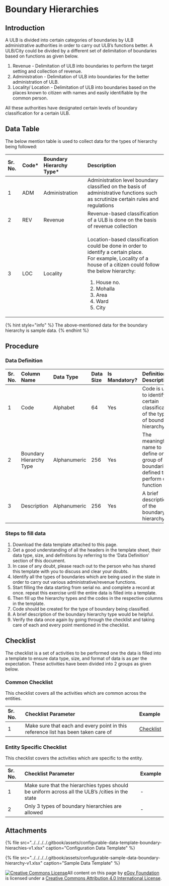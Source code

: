 # Boundary Hierarchies

## Introduction

A ULB is divided into certain categories of boundaries by ULB administrative authorities in order to carry out ULB’s functions better. A ULB/City could be divided by a different set of delimitation of boundaries based on functions as given below.

1. Revenue - Delimitation of ULB into boundaries to perform the target setting and collection of revenue.
2. Administration - Delimitation of ULB into boundaries for the better administration of ULB.
3. Locality/ Location - Delimitation of ULB into boundaries based on the places known to citizen with names and easily identifiable by the common person.

All these authorities have designated certain levels of boundary classification for a certain ULB.

## Data Table

The below mention table is used to collect data for the types of hierarchy being followed:

<table>
  <thead>
    <tr>
      <th style="text-align:left">Sr. No.</th>
      <th style="text-align:left">Code*</th>
      <th style="text-align:left">Boundary Hierarchy Type*</th>
      <th style="text-align:left">Description</th>
    </tr>
  </thead>
  <tbody>
    <tr>
      <td style="text-align:left">1</td>
      <td style="text-align:left">ADM</td>
      <td style="text-align:left">Administration</td>
      <td style="text-align:left">Administration level boundary classified on the basis of administrative
        functions such as scrutinize certain rules and regulations</td>
    </tr>
    <tr>
      <td style="text-align:left">2</td>
      <td style="text-align:left">REV</td>
      <td style="text-align:left">Revenue</td>
      <td style="text-align:left">Revenue-based classification of a ULB is done on the basis of revenue
        collection</td>
    </tr>
    <tr>
      <td style="text-align:left">3</td>
      <td style="text-align:left">LOC</td>
      <td style="text-align:left">Locality</td>
      <td style="text-align:left">
        <p>Location-based classification could be done in order to identify a certain
          place.
          <br />For example, Locality of a house of a citizen could follow the below hierarchy:</p>
        <ol>
          <li>House no.</li>
          <li>Mohalla</li>
          <li>Area</li>
          <li>Ward</li>
          <li>City</li>
        </ol>
      </td>
    </tr>
  </tbody>
</table>

{% hint style="info" %}
The above-mentioned data for the boundary hierarchy is sample data.
{% endhint %}

## Procedure

### Data Definition

| Sr. No. | Column Name | Data Type | Data Size | Is Mandatory? | Definition/ Description |
| :--- | :--- | :--- | :--- | :--- | :--- |
| 1 | Code | Alphabet | 64 | Yes | Code is used to identify a certain classification of the type of boundary hierarchy |
| 2 | Boundary Hierarchy Type | Alphanumeric | 256 | Yes | The meaningful name to define one group of boundaries defined to perform one function |
| 3 | Description | Alphanumeric | 256 | Yes | A brief description of the boundary hierarchy |

### Steps to fill data

1. Download the data template attached to this page.
2. Get a good understanding of all the headers in the template sheet, their data type, size, and definitions by referring to the ‘Data Definition’ section of this document.
3. In case of any doubt, please reach out to the person who has shared this template with you to discuss and clear your doubts.
4. Identify all the types of boundaries which are being used in the state in order to carry out various administrative/revenue functions.
5. Start filling the data starting from serial no. and complete a record at once. repeat this exercise until the entire data is filled into a template.
6. Then fill up the hierarchy types and the codes in the respective columns in the template.
7. Code should be created for the type of boundary being classified.
8. A brief description of the boundary hierarchy type would be helpful.
9. Verify the data once again by going through the checklist and taking care of each and every point mentioned in the checklist.

## Checklist

The checklist is a set of activities to be performed one the data is filled into a template to ensure data type, size, and format of data is as per the expectation. These activities have been divided into 2 groups as given below.

### Common Checklist

This checklist covers all the activities which are common across the entities.

| Sr. No. | Checklist Parameter | Example |
| :--- | :--- | :--- |
| 1 | Make sure that each and every point in this reference list has been taken care of | [Checklist](../../module-setup/common-config/checklist.md) |

### Entity Specific Checklist

This checklist covers the activities which are specific to the entity.

| Sr. No. | Checklist Parameter | Example |
| :--- | :--- | :--- |
| 1 | Make sure that the hierarchies types should be uniform across all the ULB’s /cities in the state | - |
| 2 | Only 3 types of boundary hierarchies are allowed | - |

## Attachments

{% file src="../../../../.gitbook/assets/configurable-data-template-boundary-hierachies-v1.xlsx" caption="Configuration Data Template" %}

{% file src="../../../../.gitbook/assets/confugurable-sample-data-boundary-hierarchy-v1.xlsx" caption="Sample Data Template" %}

[![Creative Commons License](https://i.creativecommons.org/l/by/4.0/80x15.png)​](http://creativecommons.org/licenses/by/4.0/)All content on this page by [eGov Foundation](https://egov.org.in/) is licensed under a [Creative Commons Attribution 4.0 International License](http://creativecommons.org/licenses/by/4.0/).

